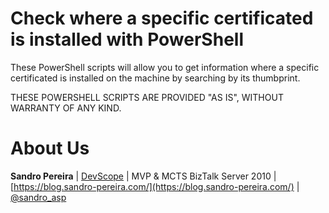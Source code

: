 # Check where a specific certificated is installed with PowerShell

These PowerShell scripts will allow you to get information where a specific certificated is installed on the machine by searching by its thumbprint.

THESE POWERSHELL SCRIPTS ARE PROVIDED "AS IS", WITHOUT WARRANTY OF ANY KIND.

# About Us
**Sandro Pereira** | [DevScope](http://www.devscope.net/) | MVP & MCTS BizTalk Server 2010 | [https://blog.sandro-pereira.com/](https://blog.sandro-pereira.com/) | [@sandro_asp](https://twitter.com/sandro_asp)
